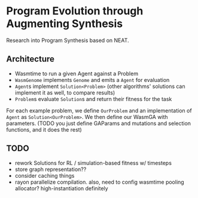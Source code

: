 # Program Evolution through Augmenting Synthesis

Research into Program Synthesis based on NEAT.

## Architecture

- Wasmtime to run a given Agent against a Problem
- `WasmGenome` implements `Genome` and emits a `Agent` for evaluation
- `Agent`s implement `Solution<Problem>` (other algorithms' solutions can implement it as well, to compare results)
- `Problem`s evaluate `Solution`s and return their fitness for the task

For each example problem, we define `OurProblem` and an implementation of `Agent` as `Solution<OurProblem>`.
We then define our WasmGA with parameters. (TODO you just define GAParams and mutations and selection functions,
and it does the rest)

## TODO

- rework Solutions for RL / simulation-based fitness w/ timesteps
- store graph representation??
- consider caching things
- rayon parallelize compilation. also, need to config wasmtime pooling allocator? high-instantiation definitely
